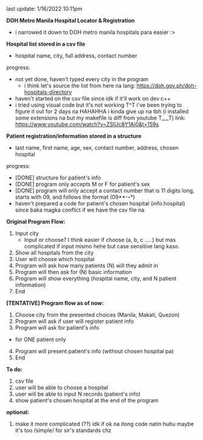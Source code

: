 last update: 1/16/2022 10:11pm

**DOH Metro Manila Hospital Locator & Registration**
- i narrowed it down to DOH metro manila hospitals para easier :>

**Hospital list stored in a csv file**
- hospital name, city, full address, contact number

progress:
- not yet done, haven't typed every city in the program
  - i think let's source the list from here na lang: https://doh.gov.ph/doh-hospitals-directory
- haven't started on the csv file since idk if it'll work on dev c++
- i tried using visual code but it's not working T^T i've been trying to figure it out for 2 days na HAHAHHA i kinda give up na tbh (i installed some extensions na but my makefile is diff from youtube T___T)
link: https://www.youtube.com/watch?v=ZSlUc8Y1Ai0&t=159s

**Patient registration/information stored in a structure**
- last name, first name, age, sex, contact number, address, chosen hospital 

progress:
- [DONE] structure for patient's info
- [DONE] program only accepts M or F for patient's sex
- [DONE] program will only accept a contact number that is 11 digits long, starts with 09, and follows the format (09**-***-****)
- haven't prepared a code for patient's chosen hospital (info.hospital) since baka magka conflict if we have the csv file na

**Original Program Flow:**
1. Input city
    - Input or choose? I think easier if choose (a, b, c .....) but mas complicated if input mismo hehe but case sensitive lang kaso.
2. Show all hospitals from the city
3. User will choose which hospital
4. Program will ask how many patients (N) will they admit in
5. Program will then ask for (N) basic information 
6. Program will show everything (hospital name, city, and N patient information)
7. End

**[TENTATIVE] Program flow as of now:**
1. Choose city from the presented choices (Manila, Makati, Quezon)
2. Program will ask if user will register patient info
3. Program will ask for patient's info
  - for ONE patient only
4. Program will present patient's info (without chosen hospital pa)
5. End

**To do:**
1. csv file
2. user will be able to choose a hospital
3. user will be able to input N records (patient's info)
4. show patient's chosen hospital at the end of the program

**optional:**
1. make it more complicated (??) idk if ok na itong code natin huhu maybe it's too /simple/ for sir's standards chz
